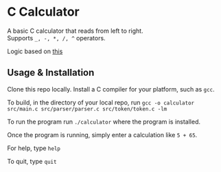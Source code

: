 # C Calculator
A basic C calculator that reads from left to right.\
Supports `_, -, *, /, ^` operators.

Logic based on [this](https://blog.darrien.dev/posts/writing-calc-parser/)

## Usage & Installation

Clone this repo locally.
Install a C compiler for your platform, such as `gcc`.

To build, in the directory of your local repo,
run `gcc -o calculator src/main.c src/parser/parser.c src/token/token.c -lm
`

To run the program run `./calculator` where the program is installed.

Once the program is running, simply enter a calculation like `5 + 65`.

For help, type `help`

To quit, type `quit`
